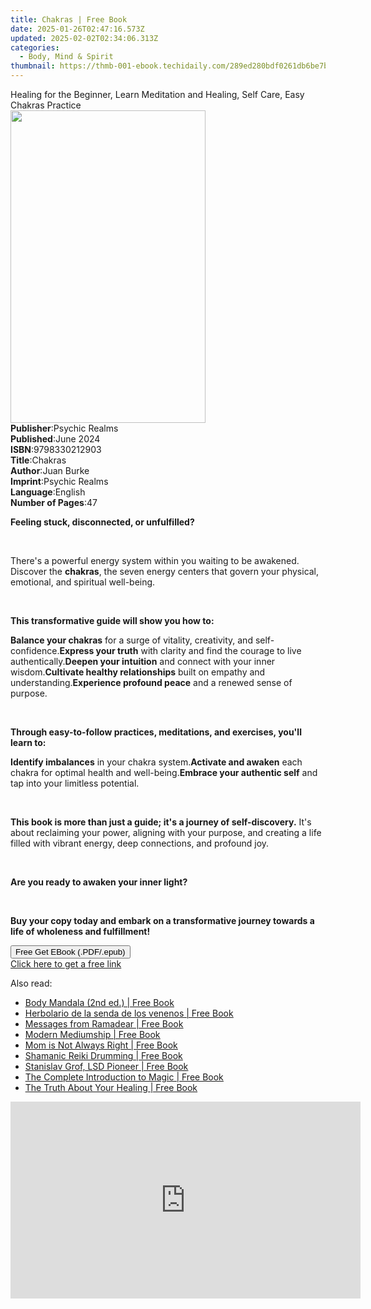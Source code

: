 ```yaml
---
title: Chakras | Free Book
date: 2025-01-26T02:47:16.573Z
updated: 2025-02-02T02:34:06.313Z
categories:
  - Body, Mind & Spirit
thumbnail: https://thmb-001-ebook.techidaily.com/289ed280bdf0261db6be7b68ce9fabf1da964721bcabdfd557bcc397db11ce16.jpg
---
```

<main id="book-container">
  <div class="flex flex-col">
    <div class="book-brief flex-1 py-6 px-4 sm:p-6 md:py-10 md:px-8">
      <!-- brief-->
      <div class="book-brief-main">
        Healing for the Beginner, Learn Meditation and Healing, Self Care, Easy
        Chakras Practice
      </div>
    </div>
    <div
      class="book-meta-info flex-1 grid gap-4 col-start-1 col-end-3 row-start-1 sm:mb-6 sm:grid-cols-4 lg:gap-6 lg:col-start-2 lg:row-end-6 lg:row-span-6 lg:mb-0"
    >
      <div
        class="book-meta-info-left place-content-center mt-4 p-4 text-sm leading-6 col-start-2 col-span-2 dark:text-slate-400"
      >
        <img
          class="w-full h-500 object-cover rounded-lg sm:h-255 sm:col-span-2 lg:col-span-full"
          src="https://img-001-ebook.techidaily.com/a1283abe823b1b2bd7f73d1151909c329d3d8ae669e21949d3cf11ab91374364.jpg"
          alt=""
          width="312"
          height="500"
        />
      </div>
      <div
        class="book-meta-info-right mt-2 col-start-1 row-start-2 col-span-3 self-center"
      >
        <!-- meta data  -->
        <div class="flex flex-col px-4 md:px-8">
          <div class="flex-1">
            <strong>Publisher</strong>:<span class="px-2">Psychic Realms</span>
          </div>
          <div class="flex-1">
            <strong>Published</strong>:<span class="px-2">June 2024</span>
          </div>
          <div class="flex-1">
            <strong>ISBN</strong>:<span class="px-2">9798330212903</span>
          </div>
          <div class="flex-1">
            <strong>Title</strong>:<span class="px-2">Chakras</span>
          </div>
          <div class="flex-1">
            <strong>Author</strong>:<span class="px-2">Juan Burke</span>
          </div>
          <div class="flex-1">
            <strong>Imprint</strong>:<span class="px-2">Psychic Realms</span>
          </div>
          <div class="flex-1">
            <strong>Language</strong>:<span class="px-2">English</span>
          </div>
          <div class="flex-1">
            <strong>Number of Pages</strong>:<span class="px-2">47</span>
          </div>
        </div>
      </div>
    </div>
    <div class="book-description flex-1 py-6 px-4 sm:p-6 md:py-10 md:px-8">
      <div class="book-description-main">
        <div accordion-content="" id="description">
          <p><strong>Feeling stuck, disconnected, or unfulfilled?</strong></p>
          <p><br /></p>
          <p>
            There's a powerful energy system within you waiting to be awakened.
            Discover the <strong>chakras</strong>, the seven energy centers that
            govern your physical, emotional, and spiritual well-being.
          </p>
          <p><br /></p>
          <p>
            <strong>This transformative guide will show you how to:</strong>
          </p>
          <span contenteditable="false" class="ql-ui"></span
          ><strong>Balance your chakras</strong> for a surge of vitality,
          creativity, and self-confidence.<span
            contenteditable="false"
            class="ql-ui"
          ></span
          ><strong>Express your truth</strong> with clarity and find the courage
          to live authentically.<span
            contenteditable="false"
            class="ql-ui"
          ></span
          ><strong>Deepen your intuition</strong> and connect with your inner
          wisdom.<span contenteditable="false" class="ql-ui"></span
          ><strong>Cultivate healthy relationships</strong> built on empathy and
          understanding.<span contenteditable="false" class="ql-ui"></span
          ><strong>Experience profound peace</strong> and a renewed sense of
          purpose.
          <p><br /></p>
          <p>
            <strong
              >Through easy-to-follow practices, meditations, and exercises,
              you'll learn to:</strong
            >
          </p>
          <span contenteditable="false" class="ql-ui"></span
          ><strong>Identify imbalances</strong> in your chakra system.<span
            contenteditable="false"
            class="ql-ui"
          ></span
          ><strong>Activate and awaken</strong> each chakra for optimal health
          and well-being.<span contenteditable="false" class="ql-ui"></span
          ><strong>Embrace your authentic self</strong> and tap into your
          limitless potential.
          <p><br /></p>
          <p>
            <strong
              >This book is more than just a guide; it's a journey of
              self-discovery.</strong
            >
            It's about reclaiming your power, aligning with your purpose, and
            creating a life filled with vibrant energy, deep connections, and
            profound joy.
          </p>
          <p><br /></p>
          <p><strong>Are you ready to awaken your inner light?</strong></p>
          <p><br /></p>
          <p>
            <strong
              >Buy your copy today and embark on a transformative journey
              towards a life of wholeness and fulfillment!</strong
            >
          </p>
        </div>
        <div class="accordion-fader"></div>
      </div>
    </div>
    <div class="book-excerpts flex-1 py-6 px-4 sm:p-6 md:py-10 md:px-8"></div>
    <div
      class="book-about-author flex-1 py-6 px-4 sm:p-6 md:py-10 md:px-8"
    ></div>
    <div class="book-free-get flex-1 py-6 px-4 sm:p-6 md:py-10 md:px-8">
      <button
        id="btn-free-get"
        class="bg-blue-500 hover:bg-blue-700 text-white font-bold py-2 px-4 rounded"
      >
        Free Get EBook (.PDF/.epub)
      </button>
      <div id="countdown-display" class="px-2 text-lg mt-2"></div>
      <a
        id="free-link"
        class="hidden bg-blue-500 hover:bg-blue-700 text-white font-bold py-2 px-4 rounded"
        href="https://www.ebooks.com/en-us/book/211376715/chakras/juan-burke/"
        target="_blank"
        >Click here to get a free link</a
      >
    </div>
    <script>
      let countdownTime = 0;
      let countdownInterval = null;
      document
        .getElementById('btn-free-get')
        .addEventListener('click', startCountdown);
      function startCountdown() {
        countdownTime = new Date().getTime() + 60000 * 3;
        countdownInterval = setInterval(updateCountdown, 1000);
        document.getElementById('btn-free-get').disabled = true;
        document
          .getElementById('btn-free-get')
          .classList.add('bg-gray-500', 'cursor-not-allowed');
      }
      function updateCountdown() {
        let currentTime = new Date().getTime();
        let timeLeft = countdownTime - currentTime;
        let secondsLeft = Math.floor(timeLeft / 1000);
        document.getElementById('countdown-display').innerHTML =
          `Remaining time: ${secondsLeft} seconds.`;
        if (secondsLeft <= 0) {
          clearInterval(countdownInterval);
          document.getElementById('btn-free-get').classList.add('hidden');
          document.getElementById('free-link').classList.remove('hidden');
          document.getElementById('countdown-display').innerHTML = '';
        }
      }
    </script>
  </div>
</main>

<ins class="adsbygoogle"
      style="display:block"
      data-ad-client="ca-pub-7571918770474297"
      data-ad-slot="8358498916"
      data-ad-format="auto"
      data-full-width-responsive="true"></ins>
    

<span class="atpl-alsoreadstyle">Also read:</span>
<div><ul>
<li><a href="https://novels-ebooks.techidaily.com/210769685-9781644118832-body-mandala-2nd-ed/"><u>Body Mandala (2nd ed.) | Free Book</u></a></li>
<li><a href="https://novels-ebooks.techidaily.com/210769688-9781644119327-herbolario-de-la-senda-de-los-venenos/"><u>Herbolario de la senda de los venenos | Free Book</u></a></li>
<li><a href="https://novels-ebooks.techidaily.com/210769945-9798218135270-messages-from-ramadear/"><u>Messages from Ramadear | Free Book</u></a></li>
<li><a href="https://novels-ebooks.techidaily.com/210770132-9789152738191-modern-mediumship/"><u>Modern Mediumship | Free Book</u></a></li>
<li><a href="https://novels-ebooks.techidaily.com/210769975-9781945252976-mom-is-not-always-right/"><u>Mom is Not Always Right | Free Book</u></a></li>
<li><a href="https://novels-ebooks.techidaily.com/210769686-9781644118856-shamanic-reiki-drumming/"><u>Shamanic Reiki Drumming | Free Book</u></a></li>
<li><a href="https://novels-ebooks.techidaily.com/210769689-9781644119471-stanislav-grof-lsd-pioneer/"><u>Stanislav Grof, LSD Pioneer | Free Book</u></a></li>
<li><a href="https://novels-ebooks.techidaily.com/210769690-9781644119907-the-complete-introduction-to-magic/"><u>The Complete Introduction to Magic | Free Book</u></a></li>
<li><a href="https://novels-ebooks.techidaily.com/210770098-9781638145448-the-truth-about-your-healing/"><u>The Truth About Your Healing | Free Book</u></a></li>
</ul></div>

<!-- affiliate ads begin -->
<iframe width="560" height="315" src="https://www.youtube.com/embed/qv4Qm7kpeMs?si=9fv5SOS5a2DvixTK" title="YouTube video player" frameborder="0" allow="accelerometer; autoplay; clipboard-write; encrypted-media; gyroscope; picture-in-picture; web-share" referrerpolicy="strict-origin-when-cross-origin" allowfullscreen></iframe>
<!-- affiliate ads end -->

